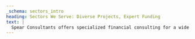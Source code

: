 ```yaml
---
_schema: sectors_intro
heading: Sectors We Serve: Diverse Projects, Expert Funding
text: |
  Spear Consultants offers specialized financial consulting for a wide array of income-producing projects. Our expertise in navigating public and private funding landscapes allows us to support ventures in various sectors. We understand the unique challenges and opportunities inherent in each.
---
```

